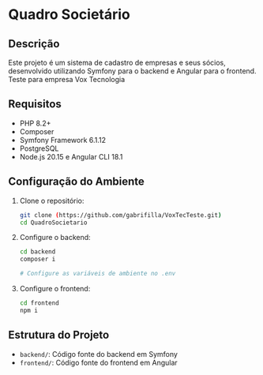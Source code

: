 
# Quadro Societário

## Descrição

Este projeto é um sistema de cadastro de empresas e seus sócios, desenvolvido utilizando Symfony para o backend e Angular para o frontend.
Teste para empresa Vox Tecnologia

## Requisitos

- PHP 8.2+
- Composer
- Symfony Framework 6.1.12
- PostgreSQL
- Node.js 20.15 e Angular CLI 18.1

## Configuração do Ambiente

1. Clone o repositório:
    ```bash
    git clone (https://github.com/gabrifilla/VoxTecTeste.git)
    cd QuadroSocietario
    ```

2. Configure o backend:
    ```bash
    cd backend
    composer i
    
    # Configure as variáveis de ambiente no .env
    
    ```

3. Configure o frontend:
    ```bash
    cd frontend
    npm i
    
    ```

## Estrutura do Projeto

- `backend/`: Código fonte do backend em Symfony
- `frontend/`: Código fonte do frontend em Angular
